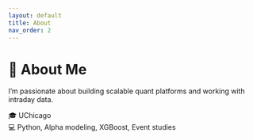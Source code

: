 ```yaml
---
layout: default
title: About
nav_order: 2
---
```


# 🧠 About Me

I’m passionate about building scalable quant platforms and working with intraday data.

🎓 UChicago  
💻 Python, Alpha modeling, XGBoost, Event studies
